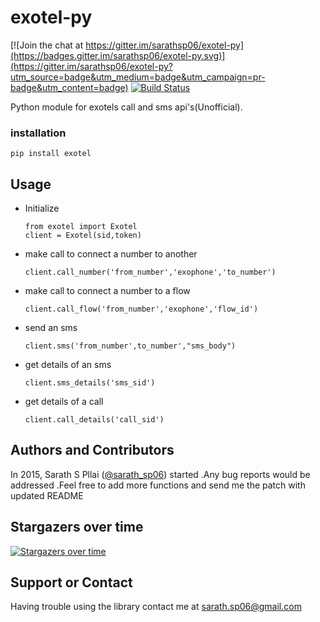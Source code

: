 # exotel-py #

[![Join the chat at https://gitter.im/sarathsp06/exotel-py](https://badges.gitter.im/sarathsp06/exotel-py.svg)](https://gitter.im/sarathsp06/exotel-py?utm_source=badge&utm_medium=badge&utm_campaign=pr-badge&utm_content=badge) [![Build Status](https://travis-ci.org/sarathsp06/exotel-py.svg?branch=master)](https://travis-ci.org/sarathsp06/exotel-py)

Python module for exotels call and sms api's(Unofficial). 

### installation ###
`
pip install exotel
`

## Usage ##
 - Initialize

   ```
   from exotel import Exotel
   client = Exotel(sid,token)
   ```

- make call to connect a number to another
 
   ```
   client.call_number('from_number','exophone','to_number')
   ```

- make call to connect a number to a flow

   ```
   client.call_flow('from_number','exophone','flow_id')
   ```

- send an sms

   ```
   client.sms('from_number',to_number',"sms_body")
   ```

- get details of an sms

   ```
   client.sms_details('sms_sid')
   ```
- get details of a call

   ```
   client.call_details('call_sid')
   ```


## Authors and Contributors ##

In 2015, Sarath S Pllai ([@sarath_sp06](https://twitter.com/sarath_sp06)) started .Any bug reports would be addressed .Feel free to add more functions and send me the patch with updated README 

## Stargazers over time

[![Stargazers over time](https://starcharts.herokuapp.com/sarathsp06/exotel-py.svg)](https://starcharts.herokuapp.com/sarathsp06/exotel-py)
      
## Support or Contact ##
Having trouble using the library contact me at sarath.sp06@gmail.com

